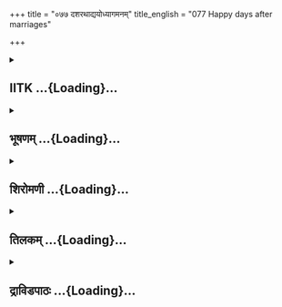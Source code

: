 +++
title = "०७७ दशरथाद्ययोध्यागमनम्"
title_english = "077 Happy days after marriages"

+++
<div caption="श्रीराम-हरिसीताराममूर्ति-घनपाठिभ्यां वचनम्" class="audioEmbed" src="https://archive.org/download/Ramayana-recitation-Sriram-harisItArAmamUrti-Ghanapaati-v2/Kanda_1/Kanda_1_BK-077-Dasharathaadi_Naamayodhyagamanam.mp3"></div>

<div class="js_include collapsed" newlevelforh1="2" title="IITK" unfilled url="/purANam/rAmAyaNam/audIchya-pAThaH/iitk/1_bAlakANDam/05-svayaMvaraH/077_dasharathAdyayodhyAgamanam.md">
<details><summary><h2>IITK ...{Loading}...</h2></summary>

Dasaratha enters the city of Ayodhya with his sons and their
wives--Bharata and Satrughna depart with their maternal uncle--Rama's
virtues described.



### श्लोकः
#### मूलम्
गते रामे प्रशान्तात्मा रामो दाशरथिर्धनुः।  
वरुणायाप्रमेयाय ददौ हस्ते ससायकम्॥1.77.1॥

#### शब्दार्थः
रामे when Rama, गते had departed, प्रशान्तात्मा with serene mind, दाशरथिः son of Dasaratha, रामः Rama, ससायकम् together with arrow, धनुः bow, अप्रमेयाय immeasurable, strength, वरुणाय to Varuna, हस्ते in his hand, ददौ gave.

#### आङ्ग्लानुवादः
When Parasurama departed, Rama, son of Dasaratha with a serene mind gave the bow along with the arrow to Varuna of immeasurable strength.



### श्लोकः
#### मूलम्
अभिवाद्य ततो रामो वसिष्ठप्रमुखानृषीन्।  
पितरं विह्वलं दृष्ट्वा प्रोवाच रघुनन्दनः॥1.77.2॥

#### शब्दार्थः
ततः thereafter, रघुनन्दनः descendant of Raghu, रामः Rama, वसिष्ठप्रमुखान् Vasishta and other, ऋषीन् rishis, अभिवाद्य having paid obeisance, विह्वलम् agitated, पितरम् father, दृष्ट्वा  having seen, प्रोवाच said.

#### आङ्ग्लानुवादः
Thereafter Rama the descendant of the Raghus, paid obeisance to Vasishta and other rishis, and looked at his father who appeared agitated saidः



### श्लोकः
#### मूलम्
जामदग्न्यो गतो रामः प्रयातु चतुरङ्गिणी।  
अयोध्याभिमुखी सेना त्वया नाथेन पालिता॥1.77.3॥

#### शब्दार्थः
जामदग्न्यः son of Jamadagni, रामः Rama, गतः had gone, नाथेन by being a lord, त्वया by you, पालिता ruled, चतुरङ्गिणी सेना four divisions of army, अयोध्याभिमुखी towards Ayodhya, प्रयातु let it advance.

#### आङ्ग्लानुवादः
"Parasurama, son of Jamadagni, has gone. Let the four divisions of the army of  which you are the commander proceed towards Ayodhya.



### श्लोकः
#### मूलम्
सन्दिशस्व महाराज सेनां त्वच्छासने स्थिताम्।  
शासनं काङ्क्षते सेना चातकालिर्जलं यथा॥1.77.4॥

#### शब्दार्थः
महाराज O King, त्वच्छासने in your command, स्थिताम् remaining, सेनाम् army, सन्दिशस्व direct it, चातकालिः rows of Chataka birds, जलं यथा like water, सेना army, शासनं command, काङ्क्षते is seeking.

#### आङ्ग्लानुवादः
The army which is under your command O King is awaiting your orders like the chatakas awaiting water. Direct them (to proceed).



### श्लोकः
#### मूलम्
रामस्य वचनं श्रुत्वा राजा दशरथस् सुतम्।  
बाहुभ्यां सम्परिष्वज्य मूर्ध्नि चाघ्राय राघवम्॥1.77.5॥  
गतो राम इति श्रुत्वा हृष्टः प्रमुदितो नृपः।  
पुनर्जातं तदा मेने पुत्रमात्मानमेव च॥1.77.6॥

#### शब्दार्थः
राजा king, दशरथः Dasaratha, रामस्य Rama's, वचनम् words, श्रुत्वा having heard, सुतम् son, राघवम् Rama, बाहुभ्याम् with hands, सम्परिष्वज्य having embraced, मूर्ध्नि on the forehead, आघ्राय च having smelt (kissed in delight), रामः Parasurama, गतः इति had departed, श्रुत्वा having listened, हृष्टः filled with joy, प्रमुदितः exceedingly delighted, नृपः king, पुत्रम् son, तदा then, आत्मानमेव himself as well, पुनः again, जातम् having been born, मेने considered.

#### आङ्ग्लानुवादः
On hearing the words 'Parasurama has departed' from Rama, king Dasaratha embraced him and kissed his forehead. The king, immensely happy, felt he and his son were reborn.



### श्लोकः
#### मूलम्
चोदयामास तां सेनां जगामाशु ततः पुरीम्।  
पताकाध्वजिनीं रम्यां तूर्योद्घुष्टनिनादिताम्॥1.77.7॥  
सिक्तराज पथां रम्यां प्रकीर्णकुसुमोत्कराम्	।  
राजप्रवेशसुमुखैः पौरैर्मङ्गलवादिभिः॥1.77.8॥  
सम्पूर्णां प्राविशद्राजा जनौघैस्समलङ्कृताम्।

#### शब्दार्थः
राजा king Dasaratha, ताम् that, सेनाम् army, चोदयामास directed, पताकाध्वजिनीम् adorned with flags and banners, रम्याम् beautiful, तूर्योद्घुष्टनिनादिताम् resounding with the sounds of trumpets, सिक्तराजपथाम् royal highways sprinkled with water, प्रकीर्णकुसुमोत्करामम् with flowers strewn, राजप्रवेशसुमुखैः delighted with the king's entry, मङ्गलवादिभिः making auspicious sounds with instruments, पौरैः by citizens, सम्पूर्णाम् filled with, जनौघैः by  groups of people, समलङ्कृताम् well decorated, पुरीम् city, आशु speedily, जगाम went.

#### आङ्ग्लानुवादः
Thereafter, king Dasaratha directed his army to proceed speedily in advance. When he    reached the city of Ayodhya it looked welldecorated with flags and banners. It  resounded with trumpets. The royal highways were sprinkiled with water and strewn with flowers. It was filled with groups of people. Awaiting with delight the arrival of  the king the citizens produced merry sounds with musical instruments.



### श्लोकः
#### मूलम्
पौरैः प्रत्युद्गतो दूरं द्विजैश्च पुरवासिभिः।  
पुत्रैरनुगत श्श्रीमान् श्रीमद्भिश्च महायशाः ॥1.77.9॥  
प्रविवेश गृहं राजा हिमवत्सदृशं पुनः।

#### शब्दार्थः
पौरैः by the citizens, पुरवासिभिः living in the city, द्विजैः च by brahmins also, दूरम् from a long distance, प्रत्युद्गतः welcomed by walking towards him, श्रीमद्भिः by the graceful, पुत्रैः sons, अनुगतः followed by, श्रीमान् elegant, महायशाः possessing high fame, राजा king, पुनः again, हिमवत्सदृशम् resembling Himavat, गृहम् residence, प्रविवेश entered.

#### आङ्ग्लानुवादः
Prosperous king Dasaratha of great fame followed by his elegant sons entered the city of Ayodhya while the citizens and brahmins came forward from a long distance to welcome him who reentered his palace looking like the Himalayan mountain.



### श्लोकः
#### मूलम्
ननन्द सजनो राजा गृहे कामैस् सुपूजितः॥1.77.10॥  
कौसल्या च सुमित्रा च कैकेयी च सुमध्यमा।  
वधूप्रतिग्रहे युक्ता याश्चान्या राजयोषितः॥1.77.11॥

#### शब्दार्थः
राजा king, गृहे in the residence, कामैः with objects of enjoyment, सुपूजितः well honoured, सजनः with his relations and family members, ननन्द rejoiced, कौसल्या च Kausalya, सुमित्रा च Sumitra, सुमध्यमा slender waisted, कैकेयी च Kaikeyi, याः ह्यन्याः others, राजयोषितः women of royal family, वधूप्रतिग्रहे in receiving the new brides, युक्ताः engaged.

#### आङ्ग्लानुवादः
The king and his kith and kin were received with honour in a pleasing manner. Kausalya, Sumitra and Kaikeyi of slender waist and other women attending on the king were busy in receiving the new brides.



### श्लोकः
#### मूलम्
ततस्सीतां महाभागामूर्मिलां च यशस्विनीम्।  
कुशध्वजसुते चोभे जगृहुर्नृपपत्नयः॥1.77.12॥

#### शब्दार्थः
ततः thereafter, नृपपत्नयः king's wives, महाभागाम् highly fortunate, सीताम् Sita, यशस्विनीम्  having fame, ऊर्मिलां च Urmila, उभे both, कुशध्वजसुते daughters of Kusadhwaja, जगृहुः received.

#### आङ्ग्लानुवादः
Thereafter the queens received the highly fortunate Sita, Urmila of high fame and both the daughters of Kusadhwaja, Mandavi and Srutakirti.



### श्लोकः
#### मूलम्
मङ्गलालम्भनैश्चापि शोभिताः क्षौमवाससः।  
देवतायतनान्याशु सर्वास्ताः प्रत्यपूजयन्॥1.77.13॥

#### शब्दार्थः
ताः सर्वाः all of them, मङ्गलालम्भनैश्चापि holding auspicious substances, शोभिताः shining, क्षौमवाससः attired in silken apparels, आशु immediately, देवतायतनानि temples, प्रत्यपूजयन् worshipped.

#### आङ्ग्लानुवादः
With auspicious aricles in their hands, all the new brides who shone in silken apparels  
immediately went to temples and worshipped the family deities.



### श्लोकः
#### मूलम्
अभिवाद्याभिवाद्यांश्च सर्वा राजसुतास्तदा।  
स्वं स्वं गृहमथासाद्य कुबेरभवनोपमम्॥1.77.14॥  
गोभिर्धनैश्च धान्यैश्च तर्पयित्वा द्विजोत्तमान्।  
रेमिरे मुदिताः सर्वा भर्तृभिः सहिता रहः॥1.77.15॥

#### शब्दार्थः
तदा then, सर्वाः all of them, राजसुताः princesses, अभिवाद्यान् worthy of homage, अभिवाद्य having paid obeisance, अथ thereafter, कुबेरभवनोपमम् resembling the palace of Kubera, स्वं स्वम् their own, गृहम् residence, आसाद्य having reached, गोभिः with cows, धनैश्च with riches, धान्यैश्च with corn, द्विजोत्तमान् brahmins, तर्पयित्वा (अर्चयित्वा) having worshipped, रहः in private, भर्तृभिः with husbands, सहिताः united with, मुदिताः well pleased, रेमिरे enjoyed.

#### आङ्ग्लानुवादः
Then all the princesses paid obeisance to those worthy of worship and entered their residence that resembled the palace of Kubera.Thereafter pleased with gifting  cows, riches and corn to brahmins and satisfying them they joined their husbands and enjoyed themselves in privacy



### श्लोकः
#### मूलम्
कुमाराश्च महात्मानो वीर्येणाप्रतिमा भुवि ।  
कृतदाराः कृतास्त्राश्च सधनाः ससुहृज्जनाः॥1.77.16॥  
शुश्रूषमाणाः पितरं वर्तयन्ति नरर्षभाः।

#### शब्दार्थः
महात्मानः magnanimous, वीर्येण in prowess, भुवि on this earth, अप्रतिमाः incomparable, कृतदाराः having got married, कृतास्त्राश्च competent in the use of weapons, सधनाः endowed with wealth, ससुहृज्जनाः together with friends, नरर्षभाः excellent among men, कुमाराः sons, पितरम् father, शुश्रूषमाणाः serving, वर्तयन्ति were moving on their way.

#### आङ्ग्लानुवादः
All the princes who were best of men, great souls, incomparable in prowess on earth, capable of the use of weapons and endowed with wealth moved about with friends, serving their father and following his commands.



### श्लोकः
#### मूलम्
कस्यचित्त्वथ कालस्य राजा दशरथः सुतम्।1.77.17॥  
भरतं कैकयीपुत्र मब्रवीद्रघुनन्दनः।

#### शब्दार्थः
अथ thereafter, कस्यचित्कालस्य after some time, रघुनन्दनः delight of Raghu race, राजा दशरथः king Dasaratha, कैकयीपुत्रम् son of Kaikeyi, सुतम् son, भरतम् addressing Bharata, अब्रवीत् spoke.

#### आङ्ग्लानुवादः
After some time king Dasaratha the delight of the Raghu race addressed his son Bharataः



### श्लोकः
#### मूलम्
अयं केकयराजस्य पुत्रो वसति पुत्रक॥1.77.18॥  
त्वां नेतुमागतो वीर युधाजिन्मातुलस्तव।

#### शब्दार्थः
पुत्रक O Child, त्वाम् you, नेतुम् to take, आगतः has come, केकयराजस्य Kekaya king's, पुत्रः son, वीरः heroic one, तव your, मातुलः metarnal uncle, अयम् this, युधाजित् Yudhajit, वसति is here.

#### आङ्ग्लानुवादः
"The heroic Yudhajit son of the king of Kekaya, your maternal uncle, has come here and wishes to take you with him, O Child



### श्लोकः
#### मूलम्
प्रार्थितस्तेन धर्मज्ञ मिधिलायामहं तथा॥1.77.19॥  
ऋषिमध्ये तु तस्य त्वं प्रीतिं कर्तुमिहार्हसि।

#### शब्दार्थः
धर्मज्ञ O Knower of duties, अहम् I, तेन by him, मिधिलायाम् in Mithila, ऋषिमध्ये in the midst of sages, तथा in that way, प्रार्थितः have been requested, त्वम् you, तस्य for him, प्रीतिम् delight, कर्तुम् to cause, अर्हसि behoves of you.

#### आङ्ग्लानुवादः
O Knower of dharma this was his request to me in Mithila in the midst of sages. You should bring him delight (by obliging him).



### श्लोकः
#### मूलम्
श्रुत्वा दशरथस्यैतद्भरतः कैकयीसुतः॥1.77.20॥  
अभिवाद्य गुरुं रामं परिष्वज्य च लक्ष्मणम्।  
गमनायाभिचक्राम शत्रुघ्नसहितस्तदा॥1.77.21॥

#### शब्दार्थः
कैकयीसुतः son of Kaikeyi, भरतः Bharata, दशरथस्य Dasaratha's, एतत् this, श्रुत्वा having heard, गुरुम् father, रामम् Rama, अभिवाद्य having paid obeisance, लक्ष्मणम् Lakshmana, परिष्वज्य embracing, तदा then, शत्रुघ्नसहितः together with Satrughna, गमनाय to depart, अभिचक्राम started.

#### आङ्ग्लानुवादः
Having heard the words of Dasaratha, Bharata, son of Kaikeyi paid obeisance to his father and Rama, embraced Lakshmana and prepared for the journey with Satrughna.



### श्लोकः
#### मूलम्
आपृच्छ्य पितरं शूरो रामं चाक्लिष्टकारिणम्।  
मातृश्चापि नरश्रेष्ठ श्शत्रुघ्नसहितो ययौ॥1.77.22॥

#### शब्दार्थः
शूरः valiant, नरश्रेष्ठः excellent among men, Bharata, पितरम् father, अक्लिष्टकारिणम् doer of acts without fatigue, रामम् Rama, मातृश्चापि mothers also, आपृच्छ्य having asked (their leave), शत्रुघ्नसहितः together with Satrughna, ययौ departed.

#### आङ्ग्लानुवादः
Valiant Bharata, the best of men took leave of his father Dasaratha, a tireless brother Rama and mothers and departed with Satrughna.



### श्लोकः
#### मूलम्
गते तु भरते रामो लक्ष्मणश्च महाबलः।  
पितरं देवसंङ्काशं पूजयामासतुस्तदा॥1.77.23॥

#### शब्दार्थः
तदा then, भरते when Bharata, गते had departed, रामः Rama, महाबलः mighty one,  लक्ष्मणश्च Lakshmana also, देवसंङ्काशम् resembling god, पितरम् father, पूजयामासतुः both of them served.

#### आङ्ग्लानुवादः
After the departure of Bharata, mighty Rama  and Lakshmana continued to serve their godlike father.



### श्लोकः
#### मूलम्
पितुराज्ञां पुरस्कृत्य पौरकार्याणि सर्वशः।  
चकार रामो धर्मात्मा प्रियाणि च हितानि च॥1.77.24॥

#### शब्दार्थः
धर्मात्मा Illustrious, रामः Rama, पितुः father's, आज्ञाम् command, पुरस्कृत्य treating with respect, प्रियाणि pleasing, हितानि च of wellbeing welfare, पौरकार्याणि the duties towards citizens, सर्वशः all ones, चकार made.

#### आङ्ग्लानुवादः
Righteous Rama discharged his duties towards the citizens for their allround comfort and welfare giving top priority to (the execution of) the command of his father.



### श्लोकः
#### मूलम्
मातृभ्यो मातृकार्याणि कृत्वा परमयन्त्रितः।  
गुरूणां गुरुकार्याणि काले कालेऽन्ववैक्षत॥1.77.25॥

#### शब्दार्थः
परमयन्त्रितः highly cotrolled and disciplined to his duties, मातृभ्यः for his mothers, मातृकार्याणि duties towards his mothers, कृत्वा having done, गुरूणाम् for adorable ones, गुरुकार्याणि duties towards Spiritual preceptors, काले काले at approprtiate times, अन्ववैक्षत supervised.

#### आङ्ग्लानुवादः
With unfailing regularity Rama carried out his duties towards his mothers, and his elders, looking into them from time to time.



### श्लोकः
#### मूलम्
एवं दशरथः प्रीतो ब्राह्मणा नैगमास्तथा।  
रामस्य शीलवृत्तेन सर्वे विषयवासिनः॥1.77.26॥

#### शब्दार्थः
एवम् in this way, रामस्य Rama's, शीलवृत्तेन with good conduct and character, दशरथः Dasaratha, प्रीतः pleased, ब्राह्मणाः brahmanas, तथा also, नैगमाः inhabitants of the city, सर्वे all, विषयवासिनः the people of the country.

#### आङ्ग्लानुवादः
Dasaratha was pleased with the good conduct and character of Rama. Brahmanas as also the inhabitants of the city and the people of the country at large were happy with him.



### श्लोकः
#### मूलम्
तेषामतियशा लोके रामस् सत्यपराक्रमः।  
स्वयम्भूरिव भूतानां बभूव गुणवत्तरः॥1.77.27॥

#### शब्दार्थः
लोके in this world, अतियशाः possessing great fame, सत्यपराक्रमः truthful and full of prowess, गुणवत्तरः possessing many greater virtues, रामः Rama, तेषाम् for the people of that kingdom, भूतानाम् for beings, स्वयम्भूः इव like Brahma, बभूव became.

#### आङ्ग्लानुवादः
In world the glorious and virtuous Rama armed with the power of truthfulness became the protector of the people like Brahma (to living beings).



### श्लोकः
#### मूलम्
रामस्तु सीतया सार्धं विजहार बहूनृतून् ।  
मनस्स्वी तद्गतस्तस्याः नित्यं हृदि समर्पितः॥1.77.28॥

#### शब्दार्थः
मनस्वी the sensitive one, रामस्तु Rama, तद्गतः fixing his mind on Sita, तस्याः her, हृदि heart, नित्यम् always, समर्पितः dedicating, सीतया सार्धम् with Sita, बहून् many, ऋतून् seasons, विजहार went.

#### आङ्ग्लानुवादः
With his heart fixed on Sita to whom he was always devoted, Rama, the wise went about enjoying with her (the beauty of) all the seasons.



### श्लोकः
#### मूलम्
प्रिया तु सीता रामस्य दाराः पितृकृता इति।  
गुणाद्रूपगुणाच्चापि प्रीतिर्भूयोऽभ्यवर्धत॥1.77.29॥

#### शब्दार्थः
सीता Sita, पितृकृता by his father, दारा इति as wife, रामस्य Rama's, प्रिया became beloved, गुणात् because of virtues, रूपगुणाच्चापि by virtue of beauty as well, प्रीतिः affection, भूयः again, अभ्यवर्धत developed.

#### आङ्ग्लानुवादः
Chosen by his father Sita became Rama's beloved wife with her virtue and beauty his affection for her grew further.



### श्लोकः
#### मूलम्
तस्याश्च भर्ता द्विगुणं हृदये परिवर्तते।  
अन्तर्जातमपि व्यक्तमाख्याति हृदयं हृदा॥1.77.30॥

#### शब्दार्थः
भर्ता her husband Rama, तस्याः her, हृदये heart, द्विगुणम् twice, परिवर्तते revolving, हृदयम् in heart, अन्तर्जातम् अपि every thought born inside also, हृदा with heart, व्यक्तम् clearly, आख्याति he will communicate.

#### आङ्ग्लानुवादः
For sita her husband was doubly dear. They were clearly communicating through each other's heart every thought generated in the mind.



### श्लोकः
#### मूलम्
तस्य भूयो विशेषेण मैथिली जनकात्मजा।  
देवताभिस् समा रूपे सीता श्रीरिव रूपिणी॥1.77.31॥

#### शब्दार्थः
रूपे in beauty, देवताभिः with devatas, समा equal, रूपिणी (Sita) assuming the human form, श्रीरिव like Lakshmi, goddess of wealth, रूपिणी embodiment, मैथिली born in the city of Mithila, जनकात्मजा daughter of Janaka, सीता Sita, भूयो still, विशेषेण especially, तस्य in Rama's heart (परिवर्तते revolving).

#### आङ्ग्लानुवादः
Sita was an embodiment of Lakshmi (goddess of wealth). In beauty she was like a goddess. Born in the city of Mithila as daughter to Janaka, she was always especially dear to him.



### श्लोकः
#### मूलम्
तया स राजर्षिसुतोऽभिरामया  
समेयिवानुत्तमराजकन्यया।  
अतीव राम श्शुशुभेऽभिरामया।  
विभु श्श्रिया विष्णुरिवामरेश्वरः॥1.77.32॥

#### शब्दार्थः
राजर्षिसुतः son of rishi among kings Dasaratha, सः रामः that Rama, अभिरामया by the charming one, तया by her, उत्तमराजकन्यया excellent king Janka's daughter, समेयिवान्  united together, श्रिया with Lakshmi, अमरेश्वरः विभुः थord of devatas, विष्णुः इव like Visnu, (मुदा अन्वितः possessing joy), (अतीव) शुशुभे shone.

#### आङ्ग्लानुवादः
Rama, son of Rajarshi Dasaratha, united with the most charming princess, shone like Visnu, Lord of the gods in the company of Lakshmi.  

### समाप्तिः
 श्रीमद्रामायणे वाल्मीकीय आदिकाव्ये चतुर्विंशत्सहस्रिकायां संहितायां बालकाण्डे सप्तसप्ततितमस्सर्गः॥  
Thus ends the seventyseventh sarga of Balakanda of the holy Ramayana the first epic composed by sage Valmiki.

</details>
</div>
<div class="js_include collapsed" newlevelforh1="2" title="भूषणम्" unfilled url="/purANam/rAmAyaNam/audIchya-pAThaH/TIkA/bhUShaNa_iitk/1_bAlakANDam/05-svayaMvaraH/077_dasharathAdyayodhyAgamanam.md">
<details><summary><h2>भूषणम् ...{Loading}...</h2></summary>



गते रामे प्रशान्तात्मा रामो दाशरथिर्धनुः ।  

वरुणायाप्रमेयाय ददौ हस्ते ससायकम्  ॥  १।७७।१  ॥   

अथ स्वपुरं प्राप्य सीतया रामः सुखमुवासेत्याह सप्तसप्ततितमे--गत इत्यादि ।
रामे परशुरामे । वरुणाय न्यासत्वेनेति शेषः । अप्रमेयाय अदृश्यायेत्यर्थः
 ॥  १।७७।१  ॥   

  

अभिवाद्य ततो रामो वसिष्ठप्रमुखानृषीन् ।  

पितरं विह्वलं दृष्ट्वा प्रोवाच रघुनन्दनः  ॥  १।७७।२  ॥   

विह्वलं परवशम् । अनेन परशुरामेण कृतां परत्वसूचिकां स्तुतिं वरुणाय
धनुर्दानं च दशरथो न ज्ञातवानिति गम्यते  ॥  १।७७।२  ॥   

  

जामदग्न्यो गतो रामः प्रयातु चतुरङ्गिणी ।  

अयोध्याभिमुखी सेना त्वया नाथेन पालिता  ॥  १।७७।३  ॥   

चतुरङ्गिणीति "प्रातिपदिकान्तनुम्--" इत्यादिना णत्वम्  ॥  १।७७।३  ॥   

  

रामस्य वचनं श्रुत्वा राजा दशरथः सुतम् ।  

बाहुभ्यां सम्परिष्वज्य मूर्ध्नि चाघ्राय राघवम्  ॥  १।७७।४  ॥   

रामस्येत्यादिश्लोकद्वयमेकान्वयम् । रामस्य वचनं श्रुत्वा विह्वलतया
अस्पष्टं वचनं श्रुत्वा  ॥   

१।७७।४  ॥   

  

गतो राम इति श्रुत्वा हृष्टः प्रमुदितो नृपः  ॥  १।७७।५  ॥   

पुनर्जातं तदा मेने पुत्रमात्मानमेव च ।  

चोदयामास तां सेनां जगामाशु ततः पुरीम्  ॥  १।७७।६  ॥   

गतो राम इति श्रुत्वा । क्रमेण पुनः स्पष्टं श्रुत्वेत्यर्थः । हृष्टः
पुलकितः  ॥  १।७७।५,६  ॥   

  

पताकाध्वजिनीं रम्यां तूर्योद्घुष्टनिनादिताम् ।  

सिक्तराजपथां रम्यां प्रकीर्णकुसुमोत्कराम्  ॥  १।७७।७  ॥   

रम्यामिति पुनरुक्तिस्तत्तद्विशेषणकृतरमणीयत्वाभिप्रायेण । पताका ध्वजपटः,
ध्वजः दण्डः, पताकान्विता ध्वजा अस्यां सन्तीति पताकाध्वजिनीम् ।
ह्रस्वदीर्घध्वजभेद इत्यप्याहुः । उद्घुष्टमिति भावे निष्ठा ।
तूर्योद्घोषेण सञ्जातनिनादामित्यर्थः  ॥  १।७७।७  ॥   

  

राजप्रवेशसुमुखैः पौरैर्मङ्गलवादिभिः ।  

सम्पूर्णां प्राविशद्राजा जनौघैः समलङ्कृताम्  ॥  १।७७।८  ॥   

पौरैः प्रत्युद्गतो दूरं द्विजैश्च पुरवासिभिः ।  

पुत्रैरनुगतः श्रीमान् श्रीमद्भिश्च महायशाः  ॥  १।७७।९  ॥   

राजप्रवेशेन सुमुखैः विकसन्मुखैः । मङ्गलम् आशीर्वचनं वक्तुं
शीलमेषामस्तीति मङ्गलवादिभिः  ॥  १।७७।८,९  ॥   

  

प्रविवेश गृहं राजा हिमवत्सदृशं पुनः ।  

ननन्द सजनो राजा गृहे कामैः सुपूजितः  ॥  १।७७।१०  ॥   

जनः सम्बन्धिजनः । गृहे स्थितैरिति शेषः । काम्यन्त इति कामाः,
विषयभोगपरिकराः तैः  ॥  १।७७।१०  ॥   

  

कौसल्या च सुमित्रा च कैकयी च सुमध्यमा ।  

वधूप्रतिग्रहे युक्ता याश्चान्या राजयोषितः  ॥  १।७७।११  ॥   

वधूनां स्नुषाणाम् । प्रतिग्रहे उपचारे स्वस्वान्तःपुरानयने वा ।
"वधूर्जाया स्नुषा" इत्यमरः । युक्ता आसक्ताः, आसन्निति शेषः  ॥  १।७७।११
 ॥   

  

ततः सीतां महाभागामूर्मिलां च यशस्विनीम् ।  

कुशध्वजसुते चोभे जगृहुर्नृपपत्नयः  ॥  १।७७।१२  ॥   

जगृहुः अन्तःपुरं प्रावेशयन्  ॥  १।७७।१२  ॥   

  

मङ्गलालापनैश्चैव शोभिताः क्षौमवाससः ।  

देवतायतनान्याशु सर्वास्ताः प्रत्यपूजयन्  ॥  १।७७।१३  ॥   

मङ्गलालापनैः स्वस्तिवाचनैः, शोभिताः । मङ्गलालम्भनैरितिपाठे--आलम्भनं
चन्दनचर्चा ।  

देवतायतनानि गृहदेवतानामर्चागृहाणि । प्रत्यपूजयन् गन्धपुष्पादिभिरपूजयन् ।
आयतनपूजामात्रे स्त्रीणामधिकारादिति भावः  ॥  १।७७।१३  ॥   

  

अभिवाद्याभिवाद्यांश्च सर्वा राजसुतास्तदा ।  

रेमिरे मुदिताः सर्वा भर्तृभिः सहिता रहः  ॥  १।७७।१४  ॥   

अभिवाद्येति । सर्वा अभिवाद्य सर्वा रेमिर इत्यन्वयः  ॥  १।७७।१४  ॥   

  

कुमाराश्च महात्मानो वीर्येणाप्रतिमा भुवि ।  

कृतदाराः कृतास्त्रा श्च सधनाः ससुहृज्जनाः ।  

शुश्रूषमाणाः पितरं वर्तयन्ति नरर्षभाः  ॥  १।७७।१५  ॥   

वर्तयन्ति अनुवर्तयन्ति स्म  ॥  १।७७।१५  ॥   

  

कस्यचित्त्वथ कालस्य राजा दशरथः सुतम् ।  

भरतं कैकयीपुत्रमब्रवीद्रघुनन्दनः  ॥  १।७७।१६  ॥   

कस्यचित्त्वथ कालस्य कस्मिंश्चित्काले गते सति  ॥  १।७७।१६  ॥   

  

अयं केकयराजस्य पुत्रो वसति पुत्रक ।  

त्वां नेतुमागतो वीर युधाजिन्मातुलस्तव  ॥  १।७७।१७  ॥   

श्रुत्वा दशरथस्यैतद्भरतः कैकयीसुतः ।  

गमनायाभिचक्राम शत्रुघ्नसहितस्तदा  ॥  १।७७।१८  ॥   

मातुलस्तवेति । अतो गच्छेति व्यञ्जनावृत्त्योक्तिः पुत्रविरहकातर्यात्  ॥ 
१।७७।१७,१८  ॥   

  

आपृच्छ्य पितरं शूरो रामं चाक्लिष्टकारिणम् ।  

मातृ़श्चापि नरश्रेष्ठः शत्रुघ्नसहितो ययौ  ॥  १।७७।१९  ॥   

गते च भरते रामो लक्ष्मणश्च महाबलः ।  

पितरं देवसङ्काशं पूजयामासतुस्तदा  ॥  १।७७।२०  ॥   

पितुराज्ञां पुरस्कृत्य पौरकार्याणि सर्वशः ।  

चकार रामो धर्मात्मा प्रियाणि च हितानि च  ॥  १।७७।२१  ॥   

अक्लिष्टं कस्यापि दुःखरहितं यथा भवति तथा कर्तुं शीलमस्त्यस्येति तथा  ॥ 
१।७७।१९२१  ॥   

  

मातृभ्यो मातृकार्याणि कृत्वा परमयन्त्रितः ।  

गुरूणां गुरुकार्याणि काले काले ऽन्ववैक्षत  ॥  १।७७।२२  ॥   

परमयन्त्रितः परमम् अत्यन्तं यन्त्रितः श्रुतिस्मृतिमर्यादानतिलङ्घी ।
गुरुकार्याणि  

गुरूचितशुश्रूषादिकार्याणि । अन्ववैक्षत परिपालयतिस्मेत्यर्थः  ॥  १।७७।२२
 ॥   

  

एवं दशरथः प्रीतो ब्राह्मणा नैगमास्तदा ।  

रामस्य शीलवृत्तेन सर्वे विषयवासिनः  ॥  १।७७।२३  ॥   

एवमेतादृशेन शीलवृत्तेन । नैगमाः वणिजः  ॥  १।७७।२३  ॥   

  

तेषामतियशा लोके रामः सत्यपराक्रमः ।  

स्वयम्भूरिव भूतानां बभूव गुणवत्तरः  ॥  १।७७।२४  ॥   

न केवलं शीलवृत्तेन, किन्तु सर्वैरपि गुणैरित्याशयेनाह--तेषामिति । तेषां
ब्राह्मणादीनां मध्ये  ॥  १।७७।२४  ॥   

  

रामस्तु सीतया सार्द्धं विजहार बहूनृतून् ।  

मनस्वी तद्गतस्तस्या नित्यं हृदि समर्पितः  ॥  १।७७।२५  ॥   

एवं धर्मपरतां रामस्योक्त्वा धर्माविरुद्धकामाभिरतिं
दर्शयति--रामस्त्वित्यादिना श्लोकचतुष्टयेन । रामस्तु तुशब्देन
पूर्वस्माद्वैलक्षण्यमुच्यते । पितृशुश्रूषणधर्मप्रवर्तनदेवताराधनादिकं हि
पूर्वमुक्तम् । स एवं कर्ता सम्प्रति वात्स्यायनमभ्यस्य कामतन्त्रपरो ऽभूत्
। सीतया अयोनिजया "सहयुक्ते ऽप्रधाने" इति तृतीया ।
स्वाभाविकसौन्दर्यसमृद्ध्यैवावतीर्णापि भोगस्रोतस्यप्रधानाभूदिति रामस्य
प्रावण्यातिशयः(?) प्रदर्शितः । विजहार । परस्मैपदेन फलापर्यवसायितोच्यते ।
"स्वरित़ञितः कर्त्रभिप्राये क्रियाफले" इति विहाररूपक्रियाफलस्य
कर्तृगामित्वे ह्यात्मनेपदमेव भवेत् । तथा च चिरतरविहारोपि
भोगोपोद्घातकेलितां नातिशेत इति भावः । बहूनृतून् । अत्यन्तसंयोगे द्वितीया
। तया भोगनैरन्तर्यं सूच्यते । बहून् ऋतूनित्युक्तं न तु वत्सरानिति । तेन
तत्तदृतूचितभोगोपकरणैर्भोगान् स बुभुज इत्युक्तम् । मनो ऽस्यास्तीति मनस्वी
। भूमार्थे मत्वर्थीयः । तथा च संश्लेषदशायां सीतासङ्कल्पमप्यतिशय्य
भोगस्रोतः प्रवर्तयितेत्यर्थः । नित्यं तद्गतः तस्यां गतः "सप्तमी--" इति
योगविभागात्समासः । जातिगुणवदपृथक्सिद्धतया तदेकरसो ऽभूदित्यर्थः । सर्वदा
तदासक्तचित्तो ऽभूदिति भावः । तस्या हृदि नित्यं समर्पितः, सीतापि
रामकृततत्तद्व्यापारेण वशीकृता तदायत्तचित्तासीत् । नित्यं सुचिरं भोगे ऽपि
सद्यःसङ्गतेव निरवधिकप्रेमभारभरिताभूदित्यर्थः  ॥  १।७७।२५  ॥   

  

प्रिया तु सीता रामस्य दाराः पितृकृता इति ।  

गुणाद्रूपगुणाच्चापि प्रीतिर्भूयो ऽभ्यवर्द्धत  ॥  १।७७।२६  ॥   

नित्यं तद्गत इत्यत्र हेतुमाह--प्रियात्विति । तुरवधारणे । पितृकृता दारा
इति हेतोरेव रामस्य सीता प्रियासीत् । तर्हि सीतावैलक्षण्यमकिञ्चित्करम्,
नेत्याह--गुणात् भर्तृशुश्रूषणादिगुणात् । रूपस्य देहस्य गुणात्
सौन्दर्यात् । अपिशब्दो ऽनुक्तसमुच्चयार्थः । अभिजात्यादिभिश्च
प्रीतिर्भूयो ऽभ्यवर्द्धत । रामस्य सीतायामित्यर्थसिद्धम् । अतो बहूनृतून्
विजहारेत्यन्वयः  ॥  १।७७।२६  ॥   

  

तस्याश्च भर्ता द्विगुणं हृदये परिवर्तते ।  

अन्तर्जातमपि व्यक्तमाख्याति हृदयं हृदा  ॥  १।७७।२७  ॥   

अथ रामस्येव सीताया अपि रामे निरन्तरानुरागं दर्शयन् तस्या हृदि नित्यं
समर्पित इत्युक्तं विवृणोति--तस्याश्चेति । तस्या भर्ता रामश्च । हृदये
सीताया हृदये । द्विगुणं यथा भवति तथा परिवर्तते, रामाद्द्विगुणा प्रीतिः
सीताया रामे ऽभूदित्यर्थः । यथा रामस्य सीतायां प्रीतिः पितृकृतदारत्वकृता
सौन्दर्यकृता च, एवं रामे ऽपि सीतायाः प्रीतिर्नोभयकृता, किन्तु
भर्तृत्वमात्रकृता ।  

वक्ष्यत्यनसूयां प्रति सीता-- "यद्यप्येष भवेद्भर्ता ममार्ये वृत्तवर्जितः
। अद्वैधमुपचर्तव्यस्तथाप्येष मया भवेत्  ॥ " इत्यादि। अनेन
गुणादित्युक्तरामविषयानुरागो विवृतः। एतादृशानुरागो रामेण कथं विज्ञायत
इत्यत्राह अन्तरिति। अन्तर्जातं सीताहृद्गतमपि हृदयगूढभावम्, अनुरागमिति
यावत्। हृदा तर्केण, अनुभावैरिति यावत्। व्यक्तमाख्याति जानाति। चक्षिङः
ख्याञादेशः सार्वधातुकेऽप्यार्षः। तस्य दर्शनार्थत्वं चख्युरित्यादौ
सिद्धम्। परकीयहृदयं कथं व्यक्तीभवतीत्यपेक्षायां तत्रैव सर्वदा
परिवर्तमानत्वात् इत्युक्तं पूर्वार्धे  ॥  १।७७।२७  ॥   

  

तस्य भूयो विशेषेण मैथिली जनकात्मजा ।  

देवताभिः समा रूपे सीता श्रीरिव रूपिणी  ॥  १।७७।२८  ॥   

रामवत् सीतापि रामहृदयं विशेषेण व्यक्तं वेत्तीत्याह--तस्येति । तस्य
रामस्य हृदयं सीता भूयो विशेषेण रामादतिरिक्तं जानातीत्यर्थः । रामो
यादृशभोगमभिलषति तदिङ्गितेन ज्ञात्वा स्वयं तदनुरूपा भवति, नतु
तदतिरिक्तभोगमभिलषते । एवं रामो ऽपीति भावः । रामादप्यतिशयेन सीतायाः
कान्तेङ्गितपरिज्ञाने हेतुचतुष्टयमाह मैथिलीत्यादि ।
देशस्वभावाद्वंशस्वभावाच्च सूक्ष्मज्ञा । देवताभिः समेति प्रागल्भ्यमुच्यते
। रूपे विषये रूपिणी सर्वैर्दृश्यमानरूपवती श्रीरिव स्थिता । अनेन
सहजबुद्धिविशेषो दर्शितः  ॥  १।७७।२८  ॥   

  

तया स राजर्षिसुतो ऽभिरामया समेयिवानुत्तमराजकन्यया ।  

अतीव रामः शुशुभे ऽतिकामया विभुः श्रिया विष्णुरिवामरेश्वरः  ॥  १।७७।२९
 ॥   

इत्यार्षे श्रीरामायणे आदिकाव्ये वाल्मीकीये चतुर्विंशत्सहस्रिकायां
संहितायां श्रीमद्बालकाण्डे सप्तसप्ततितमः सर्गः  ॥  ७७  ॥   

एवमनवधिकमन्योन्यानुरागमुपपाद्य तदनुरूपं भोगं दर्शयति--तयेति ।
राजर्षिसुतः महाराजसुतत्वेन निरवधिकभोगोपकरणवान् । उत्तमराजकन्यया ततो
ऽप्यधिकतदुपकरण्ावत्या । रामः रमयिता । अभिरामया ततो ऽप्यतिशयेन रमयित्र्या
। सः अतिशयितकामः । अतिकामया रामादप्यधिककामयेत्यर्थः । तया सीतया ।
समेयिवान् सम्यगेयिवान् । एकीभावेन संश्लिष्टः
स्वयङ्ग्रहाश्लेषविषयीभूतःसन् "लीनेव प्रतिबिम्बितेव लिखितेवोत्कीर्णरूपेव
च प्रत्युप्तेव च वज्रलेपघटितेवान्तर्निखातेव च । सा नश्चेतसि कीलितेव
विशिखैश्चेतोभुवः पञ्चभिश्चिन्तासन्ततितन्तुजालनिबिडस्यूतेव लग्ना प्रिया
 ॥ " इतिवत्। विभुः प्रत्यालिङ्गनादिसमर्थः। अमरेश्वरो विष्णुः आदिविष्णुः।
श्रियेव मूर्तिभेदेनोपमानत्वम्। अतीव अतिशयेन शुशुभे रेजे। तुल्यानुरागस्य
अतिशयितस्त्रीकामस्य। भोगसमृद्धिहेतुत्वादिति भावः  ॥  १।७७।२९  ॥   

इति श्रीगोविन्दराजविरचिते श्रीरामायणभूषणे मणिमञ्जीराख्याने
बालकाण्डव्याख्याने सप्तसप्ततितमः सर्गः  ॥  ७७  ॥   

 ॥  इति श्रीमद्बालकाण्डः समाप्तः  ॥   ॥  श्रीरस्तु  ॥   

वेदे शास्त्रेषु वादेप्यनितरसुलभां कीर्तिमाटीकमानः
काव्यालङ्कारनाट्यप्रभृतिषु पटुधीः कोपि टीकाविधाने । शुद्धान्तः
पद्मशुद्धान्तितमधुमथनः शुद्धसत्त्वैकमूर्तिर्गोविन्दार्यो विचार्य्य
व्यतनुत विमलां बालकाण्डस्य टीकाम्  ॥  श्रीरघुनन्दनपरब्रह्मणे नमः  ॥  ॥  इति
श्रीरामायणे बालकाण्डः समाप्तः  ॥   

  



</details>
</div>
<div class="js_include collapsed" newlevelforh1="2" title="शिरोमणी" unfilled url="/purANam/rAmAyaNam/audIchya-pAThaH/TIkA/shiromaNI_iitk/1_bAlakANDam/05-svayaMvaraH/077_dasharathAdyayodhyAgamanam.md">
<details><summary><h2>शिरोमणी ...{Loading}...</h2></summary>



गते इति । रामे परशुरामे गते सति प्रशान्तात्मा महायशाः दाशरथी रामः
अप्रमेयाय अन्यैरयं वरुण इति तस्मिन्काले प्रमातुमशक्याय वरुणाय हस्ते
स्वकरे स्थितं धनुः वैष्णवचापं ददौ  ॥  १।७७।१  ॥   

  

अभिवाद्येति । ततः चापदानानन्तरं रघुनन्दनो रामः वशिष्ठप्रमुखान् ऋषीन्
पितरं चाभिवाद्य विकलं वीनां पक्षिणां कलं स्वस्वनीडगमनं यस्मिन् तं
सायङ्कालं दृष्ट्वा प्रोवाच  ॥  १।७७।२  ॥   

  

तद्वचनमेवाह जामदग्न्य इति । जामदग्न्यो रामो गतः अतो नाथेन त्वया पालिता
चतुरङ्गिणी सेना अयोध्याभिमुखी सती प्रयातु सायङ्कालं दृष्ट्वापि
चतुरङ्गिणी प्रयात्वित्युक्त्या अयोध्यादर्शनाभिलाषातिशयः सूचितः  ॥  १।७७।३
 ॥   

  

रामस्येति । राजा दशरथः रामस्य तद्वचः श्रुत्वा राघवं सुतं बाहुभ्यां
सम्परिष्वज्य मूर्ध्नि आघ्राय प्रमुमुदे इति शेषः  ॥  १।७७।४  ॥   

  

गत इति । तदा रामोक्तिकाले रामः परशुरामो गतः इति श्रुत्वैव आहृष्टः
परमहर्षं प्राप्तः प्रमुदितः प्रमुत् प्रकृष्टो हर्षः इता जनान् प्रापिता
येन सः नृपो दशरथः पुत्रमात्मानं च पुनर्जातं मेने अत एव तां सेनां
चोदयामास गन्तुं प्रेरयामास ततः प्रेरणानन्तरमेव पुरीमयोध्यामाशु जगाम  ॥ 
१।७७।५  ॥   

  

पताकेति । पताकाध्वजिनीं पताकया ध्वजवस्त्रेण युक्तो यो ध्वजः पताकादण्डः
तद्वतीं रम्यां तूर्योद्घुष्टनिनादितां तूर्यजनितशब्दपूरिताम्  ॥  १।७७।६
 ॥   

  

सिक्तैः राजपथैः रम्यां रमणीयां प्रकीर्णकुसुमोत्करां प्रकीर्णाः विस्तृताः
कुसुमोत्कराः पुष्पसमूहा यस्यां तां राजप्रवेशसुमुखैः राजप्रवेशेन शोभनानि
प्रफुल्लितानि मुखानि येषां तैः मङ्गलपाणिभिः पौरैः सम्पूर्णां जनौघैः
समलङ्कृतामयोध्यायां राजा प्राविशत्  ॥  १।७७।७  ॥   

  

पौरैरिति । पौरैः अयोध्यापुरोद्भवैः पुरवा सिभिः स्वाभीष्टसिद्ध्यर्थं
तत्पुरनिवसनशीलैश्च द्विजैः दूरं प्रत्युदग्तः श्रीमद्भिः पुत्रैरनुगतः
युक्तः महायशाः राजा दशरथः हिमवत्सदृशं प्रियं गृहं प्रविवेश  ॥  १।७७।८,९
 ॥   

  

ननन्देति । स्वजनैः कामैः इच्छाविषयीभूतपदार्थैः सुपूजितः राजा गृहे ननन्द
 ॥  १।७७।१०  ॥   

  

कौशल्येति । सुमध्यमा कौशल्यादिः अन्या कौशल्यादिभिन्ना या राजयोषितः ताश्च
वधूप्रतिग्रहे  

वधूनां स्नुषाणां प्रतिग्रहः आचारपूर्वकस्वस्वगृहनयनं तत्र युक्ताः संसक्ता
अभवन्निति शेषः  ॥  १।७७।११  ॥   

  

तत इति । ततः वधूप्रतिग्रहसंसक्त्यनन्तरं यशस्विनीं महाभागां सीतामूर्मिलां
च उभे कुशध्वजसुते च नृपयोषितः कौशल्यादयः जगृहुः  ॥  १।७७।१२  ॥   

  

मङ्गलेति । मङ्गलालापनैः स्वस्तिवचनोच्चारणैः होमैश्च शोभिताः क्षौमवाससः
पट्टवस्त्रवत्यः ताः सर्वाः देवतायतनानि प्रत्यपूजयन्  ॥  १।७७।१३  ॥   

  

अभीति । तदा पूजनकाले अभिवाद्यान् अभिवादनार्हान् अभिवाद्य भर्तृभिः सहिता
एव मुदिताः सर्वा राजसुताः रहो रेमिरे । चशब्द एवार्थे  ॥  १।७७।१४  ॥   

  

कृतेति । कृतदाराः प्राप्तभार्याः कतास्त्राः प्राप्तमन्त्रास्त्रशस्त्राः
सधना नित्यधनविशिष्टाः ससुहृज्जनाः पितरं शुश्रूषमाणाः नरर्षभाः रामादयः
वर्तयन्ति वर्तन्ते णिजर्थो ऽविवक्षितः  ॥  १।७७।१५  ॥   

  

कस्यचिदिति । अथ अनन्तरं कस्यचित्कालस्यापगमे सतीति शेषः । रघुसत्तमो राजा
दशरथः केकयीपुत्रं सुतं स्वपुत्रं भरतमब्रवीत्  ॥  १।७७।१६  ॥   

  

तद्वचनमेवाह अयमिति । हे पुत्रक हे वीर त्वा त्वामानेतुमागतः केकयराजस्य
पुत्रः तव मातुलो ऽयं युधाजित् वसति । अत्र गच्छेत्यनुक्त्या
पुत्रवियोगासहिष्णुत्वं राज्ञः सूचितम्  ॥  १।७७।१७  ॥   

  

श्रुत्वेति । तदा राजोक्तिकाले दशरथस्य एतद्वचनं श्रुत्वा शत्रुघ्नसहितः
केकयीसुतो भरतः गमनाय अभिचक्राम  ॥  १।७७।१८  ॥   

  

आपृच्छ्येति । वीरः नरश्रेष्ठः शत्रुघ्नसहितो भरतः पितरमक्लिष्टकारिणं रामं
च मातृ़श्च आपृच्छ्यैव ययौ  ॥  १।७७।१९  ॥   

  

युधाजिदिति । भरतं शत्रुघ्नं च प्राप्पय प्रहर्षितो वीरो युधाजित्स्वपुरं
प्राविशत् तेन तस्य पिता तुतोष । हो हेतौ  ॥  १।७७।२०  ॥   

  

गत इति । भरते गते सति महाबलो रामो लक्ष्मणश्च देवसङ्काशं पितरं तदोचितकाले
पूजयामासतुः  ॥  १।७७।२१  ॥   

  

पितुरिति । पितुः आज्ञां पुरस्कृत्यैव प्रियाणि मनोहराणि हितानि अपकारकाणि
सर्वशः पौरकार्याणि धर्मात्मा रामो नित्यं चकार । एकश्चकार एवार्थे
एकश्चकारो नित्यार्थः  ॥  १।७७।२२  ॥   

  

मातृभ्य इति । परमयन्त्रितः शास्त्रानुरोधित्वादतिसङ्कुचितवृत्तिः रामः
मातृकार्याणि काले काले कृत्वा गुरूणां गुरुकार्याणि महान्त्यपि कृत्यानि
अन्ववैक्षत विचार्याकरोदित्यर्थः  ॥  १।७७।२३  ॥   

  

एवमिति । रामस्य शीलवृत्तेन दशरथः प्रीतः एवं नैगमा ब्राह्मणाः प्रीताः तथा
सर्वे विषयवासिनः प्रीताः  ॥  १।७७।२४  ॥   

  

तेषामिति । सत्यपराक्रमः स्वयं भवति प्रादुर्भूततां प्राप्नोतीति स्वयम्भूः
रामः लोके भूतानां प्रादुर्भावं प्राप्तानां मध्ये अतियशाः गुणवत्तरश्च
बभूव । इवश्चार्थे  ॥  १।७७।२५  ॥   

  

राम इति । रामः सीतयैव साकं बहून् ऋतून् विजहार । चशब्द एवार्थे  ॥  १।७७।२६
 ॥   

  

विहाराकारमाह मनस्वीति । तस्यां सीतायामेव गतं नित्यं संलग्नं मनो यस्य अत
एव मनस्वी निश्चलचित्तो रामः तस्याः तया सीतया हृदि समर्पितः संस्थापित
इवेत्यर्थः । पितृकृताः पित्रा समर्पिताः प्रिया अतिप्रीतिविषयीभूता रामस्य
दाराः सीतापि रामस्पय रामेण इत्यनेन प्रकारेण हृदि समर्पितेति
लिङ्गविपरिणामेनात्रान्वयः । तुशब्दो ऽप्यर्थे  ॥  १।७७।२७  ॥   

  

गुणादिति । गुणात् परस्परमतिशयसौशील्यसौन्दर्यादेः रूपगुणान्
परस्परनिष्ठरूपस्वरूपगुणाच्च प्रीतिः परस्परं प्रेम भूयो ऽत्यन्तमभिवर्धते
अत एव भर्ता रामः तस्याः सीतायाः हृदये द्विगुणं द्वयोरुक्तगुणयोः समाहारः
परिवर्तते । गुणवत्त्वेनैव रूपेण परिवर्तते चशब्देन सापि तस्य हृदि
गुणवत्त्वेनैव रूपेण परिवर्तते इत्यर्थः  ॥  १।७७।२८  ॥   

  

अन्तर्गतमिति । विशेषेण विशिष्टगुणादिना विशिष्टा सीता किञ्च या विशेषेण
लक्ष्म्यादितो ऽपि परतया विद्यमाना मैथिली मिथिलोद्भवा जनकात्मजा सीता रूपे
देवताभिः समा श्रीरिव रूपिणी कविभिर्वण्यत इति शपः । सा हृदा बुद्ध्या
अन्तर्गतं हृदये निवेशितमप्यभिप्रायं तस्य रामस्य समीपे व्यक्तं यथा भवति
तथा भूयो ऽत्यन्तमाख्याति कथयति । हृत् आश्रितसन्तापनाशको ऽयं रामो ऽपि
आख्याति । सार्धश्लोक एकान्वयी  ॥  १।७७।२९  ॥   

  

तयेति । अभिकामया अभितः कामो यस्यास्तयोत्तमराजकन्यया तया सीतया समेयिवान्
रामो ऽतीव शुशुभे तत्र दृष्टान्तः अतिकामया श्रिया अमरेश्वरो
विभुर्विष्णुरिव  ॥  १।७७।२९  ॥   

  

श्रीमन्मैथिलराजराजतनयासंसेव्यमानं विभुं  

सीतापद्ममुखालिमार्यमयतामाज्यात्मजं यः स्वभाः ।  

सर्वव्यापकसच्चिदात्मकमयं ब्रह्माव्ययं तं मनो  

नित्यं येन तदीयनित्यचरणान् द्रक्ष्यामि मे चक्षुषा  ॥  १  ॥   

  

वाल्मीकिरामायणबालाकण्डे टीका समाप्ता सविधे त्रिवेण्याः ।  

रामायणादिर्हि शिरोमणिः सा श्रीरामहर्षाय सदैव भूयात्  ॥  २  ॥   

  

इति श्रीमद्वाल्मीकीयरामायणव्याख्याने रामायणशिरोमणौ बालकाण्डे
सप्तसप्ततितमः सर्गः  ॥  ७७  ॥   

  

इति श्रीरामायणे बालकाण्डं समाप्तम् ।  

फ़्  

  



</details>
</div>
<div class="js_include collapsed" newlevelforh1="2" title="तिलकम्" unfilled url="/purANam/rAmAyaNam/audIchya-pAThaH/TIkA/tilaka_iitk/1_bAlakANDam/05-svayaMvaraH/077_dasharathAdyayodhyAgamanam.md">
<details><summary><h2>तिलकम् ...{Loading}...</h2></summary>



रामे पशुरामे । प्रशान्तो गतक्रोध आत्मा चित्तं यस्य । हस्ते स्वहस्ते
स्थितं धनुर्वरुणाय देवैः सह कौतुकदर्शनार्थमन्तरिक्षे स्थिताय ददौ ।
न्यासात्मनेति शेषः । वरुणस्याप्रमेयत्वं भृगवे
साक्षाद्ब्रह्मविद्याप्रदत्वात् । इदं च तैत्तिरीयोपनिषदि स्पष्टम्  ॥ 
१।७७।१  ॥   

  

विकलम् परशुरामभयेन । धनुर्दानवृत्तान्तस्य मायया तिरोधानमन्यान्प्रति  ॥ 
१।७७।२४  ॥   

  

हर्ष एवाधिकावस्थः प्रमोदः  ॥  १।७७।५  ॥   

  

ताम् सेनाम् । प्रथमं क्षुभितां पश्चात्प्राप्ताश्वासां चेत्यर्थः । जगाम ।
सेनेति शेषः । पताका ध्वजपटः । ध्वजो दण्डः । पताकायुक्तध्वजवतीम् । पताकाः
क्षुद्रध्वजाः । ध्वजा महान्त इत्यन्ये । रम्याम् स्वभावतः । उद्घुष्टम्
घोषः  ॥  १।७७।६  ॥   

  

सिक्तेन राजपथेन समन्ताद्रम्याम्  ॥  १।७७।७,८  ॥   

  

श्रीमद्भिर्दारपरिग्रहादधिकलक्ष्मीवद्भिः पुत्रैः ।
सुधालेपजधावल्यादौन्नत्याच्च हिमवत्सादृश्यं गृहे  ॥  १।७७।९  ॥   

  

कामैर्विषयभोगपरिकरस्रक्चन्दनादिभिः । सुपूजितः प्राप्तपूजो ननन्द  ॥ 
१।७७।१०  ॥   

  

वधूनां स्नुषाणां प्रतिग्रहे मङ्गलाचरणपूर्वकं दर्शनस्पर्शने  ॥  १।७७।११
 ॥   

  

मङ्गलालापनैर्मङ्गलार्थमालापनैराशीर्वादैः । उपलक्षिता इति शेषः ।
होमैर्गृहप्रवेशनीयहोमैः । प्राप्तशोभनाः  ॥  १।७७।१२  ॥   

  

देवतायतनानि पुरगृहदेवतायतनानि ताः सर्वा राजसुताः स्नुषाः सर्वा
राजपत्न्यः प्रत्यपूजयन्प्रणामयन्ति स्म । अभिवाद्यानभिवादनार्हानभिवाद्य
नमस्कार्य  ॥  १।७७।१३  ॥   

  

कृतास्राः लब्धास्त्राः । "कृताज्ञा" इति पाठे ऽनुष्ठितपित्रभियोगाः  ॥ 
१।७७।१४  ॥   

  

वर्तयन्ति पित्रुक्तं कुर्वन्ति । नरर्षभा रामादयः । कस्यचित्कालस्य ।
अत्यये इति शेषः  ॥  १।७७।१५,१६  ॥   

  

मातुलस्तवेति । अतस्तन्नगरं गत्वागच्छेति शेषः । एतद्वाक्यम्  ॥  १।७७।१७
 ॥   

  

अक्लिष्टं कस्यापि दुःखं यथा न भवति तथा कर्तुं शीलमस्य तं रामम्  ॥ 
१।७७।१८२१  ॥   

  

प्रियाणि इहितानि । हितानि पर्यस्ते इहजनकानि पौराणाम् । परममत्यन्तं
यन्त्रितः श्रुतिस्मृतिमर्यादा ऽलङ्घी  ॥  १।७७।२२  ॥   

  

गुरूणां तद्विषये परमयन्त्रितः । गुरुकार्याणि गुरुसम्बन्धिशुश्रूषादीनि ।
नैगमा वणिजः  ॥  १।७७।२३  ॥   

  

विषयवासिनः । प्रीता इति शेषः । तेषां चतुर्णां पुत्राणां मध्ये
सत्यपराक्रमो राम एवातियशाः । भूतानां मध्ये स्वयम्भूरिव गुणवत्तरो
बभूवेत्युत्तरेणान्वयः  ॥  १।७७।२४  ॥   

  

बहूनृतून् । द्वादशवर्षाणीत्यर्थ इति बहवः  ॥  १।७७।२५  ॥   

  

मनस्व्यनुकूलमनस्कः । अत एव तद्गतमना नित्यं सीतागतमनाः । तस्या हृदि
समर्पितः । सम्बन्धसामान्ये षष्ठी । तयेत्यर्थः । एतेन परस्परानुरागो
दर्शितः । पितृकृता ब्राह्मविवाहसदृशविवाहेन पितृदत्ताः । स विवाह एव
सर्वथा श्लाघ्य इति भावः  ॥  १।७७।२६  ॥   

नैतावदेव, किन्तु गुणाद्धितकारित्वपातिव्रत्यादिरूपात्, रूपं सौन्दर्यं
तद्रूपाद्गुणाच्च, भूयो ऽधिकं रामस्य प्रीतिर्वर्धते स्म । तस्याश्च हृदये
गुणाद्रूपगुणाच्च भर्ता द्विगुणं परिवर्तते स्म  ॥  १।७७।२७  ॥   

  

तस्य रामस्यान्तर्गतं हृदयं हृदयाभिप्रायं मैथिली हृदा स्वहृदयेन भूयो
ऽधिकं विशेषेण मैथिली जनकात्मजा रूपिणी श्रीरिव रूपे देवताभिः समा
सीताख्याति जानाति । अतो ज्ञायते भर्ता तद्धृदयस्थ इति  ॥  १।७७।२८  ॥   

  

अभिकामया स्वविषयेच्छावत्या स्वेच्छाविषयया च समेयिवान्संयुक्तः
विभुर्विभुत्वशक्तिमान् अमरेश्वरो विष्णुः श्रियेव । "तत्र द्वादशवर्षाणि
राघवः सह सीतया । रमयामास धर्मात्मा नारायण इव श्रिया  ॥ " इति पादम उक्तम्।
एकोनषोडशवर्षस्य विश्वामित्रेण नयनात्पञ्चदशवर्षसमाप्तौ विवाह इति बोध्यम्
 ॥   

१।७७।२९  ॥   

इति श्रीरामाभिरामे श्रीरामीये रामायणतिलके वाल्मीकीय आदिकाव्ये बालकाण्डे
सप्तसप्ततितमः सर्गः  ॥  ७७  ॥   

 ॥  इति श्रीरामायणे बालकाण्डः समाप्तः  ॥   



</details>
</div>
<div class="js_include collapsed" newlevelforh1="2" title="द्राविडपाठः" unfilled url="/purANam/rAmAyaNam/drAviDapAThaH/1_bAlakANDam/05-svayaMvaraH/077_dasharathAdyayodhyAgamanam.md">
<details><summary><h2>द्राविडपाठः ...{Loading}...</h2></summary>


गते रामे प्रशान्तात्मा रामो दाशरथिर्धनुः।  
वरुणायाप्रमेयाय ददौ हस्ते ससायकम् ॥ 1.77.1 ॥   
अभिवाद्य ततो रामो वसिष्ठप्रमुखानृषीन्।  
पितरं विह्वलं दृष्ट्वा प्रोवाच रघुनन्दनः ॥ 1.77.2 ॥   
जामदग्न्यो गतो रामः प्रयातु चतुरङ्गिणी।  
अयोध्याभिमुखी सेना त्वया नाथेन पालिता ॥ 1.77.3 ॥   
रामस्य वचनं श्रुत्वा राजा दशरथः सुतम्।  
बाहुभ्यां सम्परिष्वज्य मूर्ध्नि चाघ्राय राघवम् ॥ 1.77.4 ॥   
गतो राम इति श्रुत्वा हृष्टः प्रमुदितो नृपः ॥ 1.77.5 ॥   
पुनर्जातं तदा मेने पुत्रमात्मानमेव च।  
चोदयामास तां सेनां जगामाशु ततः पुरीम् ॥ 1.77.6 ॥   
पताकाध्वजिनीं रम्यां तूर्योद्घुष्टनिनादिताम्।  
सिक्तराजपथां रम्यां प्रकीर्णकुसुमोत्कराम् ॥ 1.77.7 ॥   
राजप्रवेशसुमुखैः पौरैर्मङ्गलवादिभिः।  
सम्पूर्णां प्राविशद्राजा जनौघैः समलङ्कृताम् ॥ 1.77.8 ॥   
पौरैः प्रत्युद्गतो दूरं द्विजैश्च पुरवासिभिः।  
पुत्रैरनुगतः श्रीमान् श्रीमद्भिश्च महायशाः ॥ 1.77.9 ॥   
प्रविवेश गृहं राजा हिमवत्सदृशं पुनः।  
ननन्द सजनो राजा गृहे कामैः सुपूजितः ॥ 1.77.10 ॥   
कौसल्या च सुमित्रा च कैकयी च सुमध्यमा।  
वधूप्रतिग्रहे युक्ता याश्चान्या राजयोषितः ॥ 1.77.11 ॥   
ततः सीतां महाभागामूर्मिलां च यशस्विनीम्।  
कुशध्वजसुते चोभे जगृहुर्नृपपत्नयः ॥ 1.77.12 ॥   
मङ्गलालापनैश्चैव शोभिताः क्षौमवाससः।  
देवतायतनान्याशु सर्वास्ताः प्रत्यपूजयन् ॥ 1.77.13 ॥   
अभिवाद्याभिवाद्यांश्च सर्वा राजसुतास्तदा।  
रेमिरे मुदिताः सर्वा भर्तृभिः सहिता रहः ॥ 1.77.14 ॥   
कृतदाराः कृतास्त्रा श्च सधनाः ससुहृज्जनाः।  
शुश्रूषमाणाः पितरं वर्तयन्ति नरर्षभाः ॥ 1.77.15 ॥   
कस्यचित्त्वथ कालस्य राजा दशरथः सुतम्।  
भरतं कैकयीपुत्रमब्रवीद्रघुनन्दनः ॥ 1.77.16 ॥   
अयं केकयराजस्य पुत्रो वसति पुत्रक।  
त्वां नेतुमागतो वीर युधाजिन्मातुलस्तव ॥ 1.77.17 ॥   
श्रुत्वा दशरथस्यैतद्भरतः कैकयीसुतः।  
गमनायाभिचक्राम शत्रुघ्नसहितस्तदा ॥ 1.77.18 ॥   
आपृच्छ्य पितरं शूरो रामं चाक्लिष्टकारिणम्।  
मातॄश्चापि नरश्रेष्ठः शत्रुघ्नसहितो ययौ ॥ 1.77.19 ॥   
गते च भरते रामो लक्ष्मणश्च महाबलः।  
पितरं देवसङ्काशं पूजयामासतुस्तदा ॥ 1.77.20 ॥   
पितुराज्ञां पुरस्कृत्य पौरकार्याणि सर्वशः।  
चकार रामो धर्मात्मा प्रियाणि च हितानि च ॥ 1.77.21 ॥   
मातृभ्यो मातृकार्याणि कृत्वा परमयन्त्रितः।  
गुरूणां गुरुकार्याणि काले कालेऽन्ववैक्षत ॥ 1.77.22 ॥   
एवं दशरथः प्रीतो ब्राह्मणा नैगमास्तदा।  
रामस्य शीलवृत्तेन सर्वे विषयवासिनः ॥ 1.77.23 ॥   
तेषामतियशा लोके रामः सत्यपराक्रमः।  
स्वयम्भूरिव भूतानां बभूव गुणवत्तरः ॥ 1.77.24 ॥   
रामस्तु सीतया सार्द्धं विजहार बहूनृतून्।  
मनस्वी तद्गतस्तस्या नित्यं हृदि समर्पितः ॥ 1.77.25 ॥   
प्रिया तु सीता रामस्य दाराः पितृकृता इति।  
गुणाद्रूपगुणाच्चापि प्रीतिर्भूयोऽभ्यवर्द्धत ॥ 1.77.26 ॥   
तस्याश्च भर्ता द्विगुणं हृदये परिवर्तते।  
अन्तर्जातमपि व्यक्तमाख्याति हृदयं हृदा ॥ 1.77.27 ॥   
तस्य भूयो विशेषेण मैथिली जनकात्मजा।  
देवताभिः समा रूपे सीता श्रीरिव रूपिणी ॥ 1.77.28 ॥   
तया स राजर्षिसुतोऽभिरामया समेयिवानुत्तमराजकन्यया।  
अतीव रामः शुशुभेऽतिकामया विभुः श्रिया विष्णुरिवामरेश्वरः ॥ 1.77.29 ॥   

</details>
</div>
